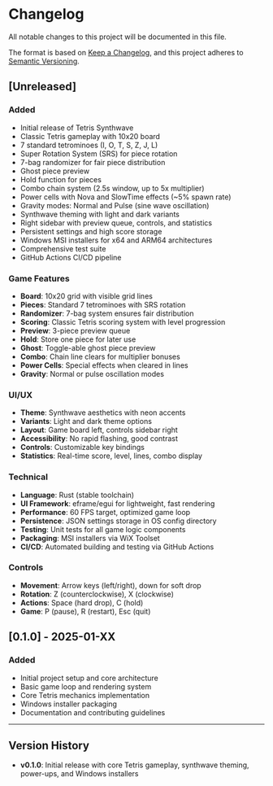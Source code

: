 # Changelog

All notable changes to this project will be documented in this file.

The format is based on [Keep a Changelog](https://keepachangelog.com/en/1.0.0/),
and this project adheres to [Semantic Versioning](https://semver.org/spec/v2.0.0.html).

## [Unreleased]

### Added
- Initial release of Tetris Synthwave
- Classic Tetris gameplay with 10x20 board
- 7 standard tetrominoes (I, O, T, S, Z, J, L)
- Super Rotation System (SRS) for piece rotation
- 7-bag randomizer for fair piece distribution
- Ghost piece preview
- Hold function for pieces
- Combo chain system (2.5s window, up to 5x multiplier)
- Power cells with Nova and SlowTime effects (~5% spawn rate)
- Gravity modes: Normal and Pulse (sine wave oscillation)
- Synthwave theming with light and dark variants
- Right sidebar with preview queue, controls, and statistics
- Persistent settings and high score storage
- Windows MSI installers for x64 and ARM64 architectures
- Comprehensive test suite
- GitHub Actions CI/CD pipeline

### Game Features
- **Board**: 10x20 grid with visible grid lines
- **Pieces**: Standard 7 tetrominoes with SRS rotation
- **Randomizer**: 7-bag system ensures fair distribution
- **Scoring**: Classic Tetris scoring system with level progression
- **Preview**: 3-piece preview queue
- **Hold**: Store one piece for later use
- **Ghost**: Toggle-able ghost piece preview
- **Combo**: Chain line clears for multiplier bonuses
- **Power Cells**: Special effects when cleared in lines
- **Gravity**: Normal or pulse oscillation modes

### UI/UX
- **Theme**: Synthwave aesthetics with neon accents
- **Variants**: Light and dark theme options  
- **Layout**: Game board left, controls sidebar right
- **Accessibility**: No rapid flashing, good contrast
- **Controls**: Customizable key bindings
- **Statistics**: Real-time score, level, lines, combo display

### Technical
- **Language**: Rust (stable toolchain)
- **UI Framework**: eframe/egui for lightweight, fast rendering
- **Performance**: 60 FPS target, optimized game loop
- **Persistence**: JSON settings storage in OS config directory
- **Testing**: Unit tests for all game logic components
- **Packaging**: MSI installers via WiX Toolset
- **CI/CD**: Automated building and testing via GitHub Actions

### Controls
- **Movement**: Arrow keys (left/right), down for soft drop
- **Rotation**: Z (counterclockwise), X (clockwise)
- **Actions**: Space (hard drop), C (hold)
- **Game**: P (pause), R (restart), Esc (quit)

## [0.1.0] - 2025-01-XX

### Added
- Initial project setup and core architecture
- Basic game loop and rendering system
- Core Tetris mechanics implementation
- Windows installer packaging
- Documentation and contributing guidelines

---

## Version History

- **v0.1.0**: Initial release with core Tetris gameplay, synthwave theming, power-ups, and Windows installers
